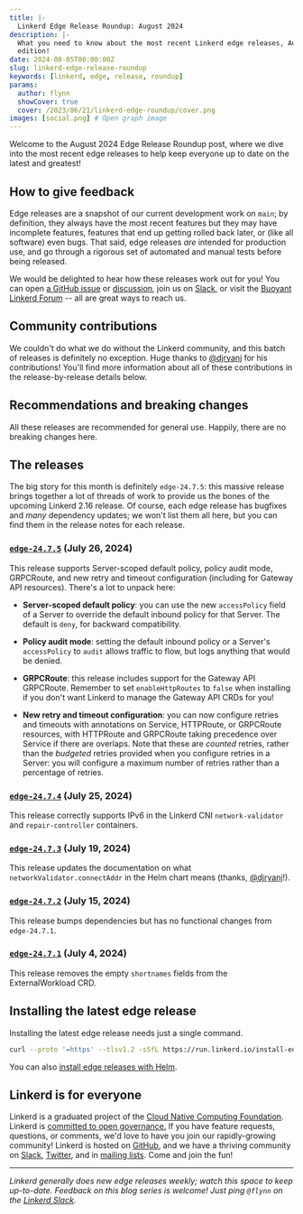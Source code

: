 ```yaml
---
title: |-
  Linkerd Edge Release Roundup: August 2024
description: |-
  What you need to know about the most recent Linkerd edge releases, August 2024
  edition!
date: 2024-08-05T00:00:00Z
slug: linkerd-edge-release-roundup
keywords: [linkerd, edge, release, roundup]
params:
  author: flynn
  showCover: true
  cover: /2023/06/21/linkerd-edge-roundup/cover.png
images: [social.png] # Open graph image
---
```


Welcome to the August 2024 Edge Release Roundup post, where we dive into the
most recent edge releases to help keep everyone up to date on the latest and
greatest!

## How to give feedback

Edge releases are a snapshot of our current development work on `main`; by
definition, they always have the most recent features but they may have
incomplete features, features that end up getting rolled back later, or (like
all software) even bugs. That said, edge releases _are_ intended for production
use, and go through a rigorous set of automated and manual tests before being
released.

We would be delighted to hear how these releases work out for you! You can open
[a GitHub issue](https://github.com/linkerd/linkerd2/issues/) or
[discussion](https://github.com/linkerd/linkerd2/discussions/), join us on
[Slack](https://slack.linkerd.io), or visit the
[Buoyant Linkerd Forum](https://linkerd.buoyant.io) -- all are great ways to
reach us.

## Community contributions

We couldn't do what we do without the Linkerd community, and this batch of
releases is definitely no exception. Huge thanks to [@djryanj] for his
contributions! You'll find more information about all of these contributions in
the release-by-release details below.

[@djryanj]: https://github.com/djryanj

## Recommendations and breaking changes

All these releases are recommended for general use. Happily, there are no
breaking changes here.

## The releases

The big story for this month is definitely `edge-24.7.5`: this massive release
brings together a lot of threads of work to provide us the bones of the upcoming
Linkerd 2.16 release. Of course, each edge release has bugfixes and _many_
dependency updates; we won't list them all here, but you can find them in the
release notes for each release.

### [`edge-24.7.5`](https://github.com/linkerd/linkerd2/releases/tag/edge-24.7.5) (July 26, 2024)

This release supports Server-scoped default policy, policy audit mode,
GRPCRoute, and new retry and timeout configuration (including for Gateway API
resources). There's a lot to unpack here:

- **Server-scoped default policy**: you can use the new `accessPolicy` field of
  a Server to override the default inbound policy for that Server. The default
  is `deny`, for backward compatibility.

- **Policy audit mode**: setting the default inbound policy or a Server's
  `accessPolicy` to `audit` allows traffic to flow, but logs anything that would
  be denied.

- **GRPCRoute**: this release includes support for the Gateway API GRPCRoute.
  Remember to set `enableHttpRoutes` to `false` when installing if you don't
  want Linkerd to manage the Gateway API CRDs for you!

- **New retry and timeout configuration**: you can now configure retries and
  timeouts with annotations on Service, HTTPRoute, or GRPCRoute resources, with
  HTTPRoute and GRPCRoute taking precedence over Service if there are overlaps.
  Note that these are _counted_ retries, rather than the _budgeted_ retries
  provided when you configure retries in a Server: you will configure a maximum
  number of retries rather than a percentage of retries.

### [`edge-24.7.4`](https://github.com/linkerd/linkerd2/releases/tag/edge-24.7.4) (July 25, 2024)

This release correctly supports IPv6 in the Linkerd CNI `network-validator` and
`repair-controller` containers.

### [`edge-24.7.3`](https://github.com/linkerd/linkerd2/releases/tag/edge-24.7.3) (July 19, 2024)

This release updates the documentation on what `networkValidator.connectAddr` in
the Helm chart means (thanks, [@djryanj]!).

### [`edge-24.7.2`](https://github.com/linkerd/linkerd2/releases/tag/edge-24.7.2) (July 15, 2024)

This release bumps dependencies but has no functional changes from
`edge-24.7.1`.

### [`edge-24.7.1`](https://github.com/linkerd/linkerd2/releases/tag/edge-24.7.1) (July 4, 2024)

This release removes the empty `shortnames` fields from the ExternalWorkload
CRD.

## Installing the latest edge release

Installing the latest edge release needs just a single command.

```bash
curl --proto '=https' --tlsv1.2 -sSfL https://run.linkerd.io/install-edge | sh
```

You can also
[install edge releases with Helm](https://linkerd.io/2.15/tasks/install-helm/).

## Linkerd is for everyone

Linkerd is a graduated project of the
[Cloud Native Computing Foundation](https://cncf.io/). Linkerd is
[committed to open governance.](/2019/10/03/linkerds-commitment-to-open-governance/)
If you have feature requests, questions, or comments, we'd love to have you join
our rapidly-growing community! Linkerd is hosted on
[GitHub](https://github.com/linkerd/), and we have a thriving community on
[Slack](https://slack.linkerd.io/), [Twitter](https://twitter.com/linkerd), and
in [mailing lists](/community/get-involved/). Come and join the fun!

---

_Linkerd generally does new edge releases weekly; watch this space to keep
up-to-date. Feedback on this blog series is welcome! Just ping `@flynn` on the
[Linkerd Slack](https://slack.linkerd.io)._
